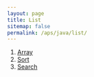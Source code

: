 ```yaml
---
layout: page
title: List
sitemap: false
permalink: /aps/java/list/
---
```


1. [Array](array.md)
2. [Sort](sort.md)
3. [Search](search.md)